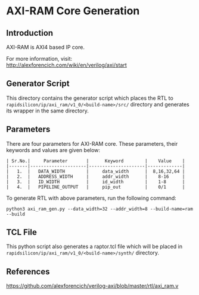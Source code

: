 # AXI-RAM Core Generation 
## Introduction

AXI-RAM is AXI4 based IP core.

For more information, visit: http://alexforencich.com/wiki/en/verilog/axi/start

## Generator Script
This directory contains the generator script which places the RTL to `rapidsilicon/ip/axi_ram/v1_0/<build-name>/src/` directory and generates its wrapper in the same directory. 

## Parameters
There are four parameters for AXI-RAM core. These parameters, their keywords and values are given below:

    | Sr.No.|     Parameter       |      Keyword        |    Value    |
    |-------|---------------------|---------------------|-------------|
    |   1.  |   DATA_WIDTH        |     data_width      |  8,16,32,64 |
    |   2.  |   ADDRESS_WIDTH     |     addr_width      |    8-16     |
    |   3.  |   ID_WIDTH          |     id_width        |    1-8      |
    |   4.  |   PIPELINE_OUTPUT   |     pip_out         |    0/1      |


To generate RTL with above parameters, run the following command:
```
python3 axi_ram_gen.py --data_width=32 --addr_width=8 --build-name=ram --build
```


## TCL File

This python script also generates a raptor.tcl file which will be placed in `rapidsilicon/ip/axi_ram/v1_0/<build-name>/synth/` directory.


## References

https://github.com/alexforencich/verilog-axi/blob/master/rtl/axi_ram.v